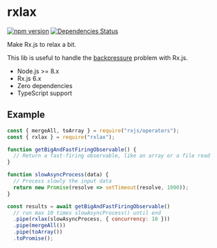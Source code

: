 # rxlax

[![npm version](https://badge.fury.io/js/rxlax.svg)](https://badge.fury.io/js/rxlax) [![Dependencies Status](https://david-dm.org/greguz/rxlax.svg)](https://david-dm.org/greguz/rxlax.svg)

Make Rx.js to relax a bit.

This lib is useful to handle the [backpressure](https://nodejs.org/en/docs/guides/backpressuring-in-streams/) problem with Rx.js.

- Node.js >= 8.x
- Rx.js 6.x
- Zero dependencies
- TypeScript support

## Example

```javascript
const { mergeAll, toArray } = require("rxjs/operators");
const { rxlax } = require("rxlax");

function getBigAndFastFiringObservable() {
  // Return a fast-firing observable, like an array or a file read
}

function slowAsyncProcess(data) {
  // Process slowly the input data
  return new Promise(resolve => setTimeout(resolve, 1000));
}

const results = await getBigAndFastFiringObservable()
  // run max 10 times slowAsyncProcess() until end
  .pipe(rxlax(slowAsyncProcess, { concurrency: 10 }))
  .pipe(mergeAll())
  .pipe(toArray())
  .toPromise();
```

